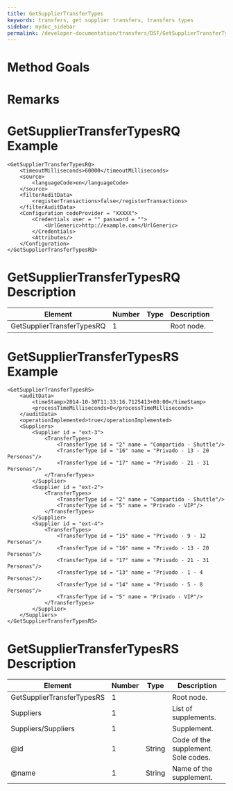```yaml
---
title: GetSupplierTransferTypes
keywords: transfers, get supplier transfers, transfers types
sidebar: mydoc_sidebar
permalink: /developer-documentation/transfers/DSF/GetSupplierTransferTypes
---
```




Method Goals
============



Remarks
=======



GetSupplierTransferTypesRQ Example
==================================

    <GetSupplierTransferTypesRQ>
        <timeoutMilliseconds>60000</timeoutMilliseconds>
        <source>
            <languageCode>en</languageCode>
        </source>
        <filterAuditData>
            <registerTransactions>false</registerTransactions>
        </filterAuditData>
        <Configuration codeProvider = "XXXXX">
            <Credentials user = "" password = "">
                <UrlGeneric>http://example.com</UrlGeneric>
            </Credentials>
            <Attributes/>
        </Configuration>
    </GetSupplierTransferTypesRQ>



GetSupplierTransferTypesRQ Description
======================================



| **Element**				| **Number**	| **Type**	| **Description**		|
| ------------------------------------- | ------------- | ------------- | ----------------------------- |
| GetSupplierTransferTypesRQ		| 1          	|		| Root node.			|



GetSupplierTransferTypesRS Example
==================================

    <GetSupplierTransferTypesRS>
        <auditData>
            <timeStamp>2014-10-30T11:33:16.7125413+00:00</timeStamp>
            <processTimeMilliseconds>0</processTimeMilliseconds>
        </auditData>
        <operationImplemented>true</operationImplemented>
        <Suppliers>
            <Supplier id = "ext-3">
                <TransferTypes>
                    <TransferType id = "2" name = "Compartido - Shuttle"/>
                    <TransferType id = "16" name = "Privado - 13 - 20 Personas"/>
                    <TransferType id = "17" name = "Privado - 21 - 31 Personas"/>
                </TransferTypes>
            </Supplier>
            <Supplier id = "ext-2">
                <TransferTypes>
                    <TransferType id = "2" name = "Compartido - Shuttle"/>
                    <TransferType id = "5" name = "Privado - VIP"/>
                </TransferTypes>
            </Supplier>
            <Supplier id = "ext-4">
                <TransferTypes>
                    <TransferType id = "15" name = "Privado - 9 - 12 Personas"/>
                    <TransferType id = "16" name = "Privado - 13 - 20 Personas"/>
                    <TransferType id = "17" name = "Privado - 21 - 31 Personas"/>
                    <TransferType id = "13" name = "Privado - 1 - 4 Personas"/>
                    <TransferType id = "14" name = "Privado - 5 - 8 Personas"/>
                    <TransferType id = "5" name = "Privado - VIP"/>
                </TransferTypes>
            </Supplier>
        </Suppliers>
    </GetSupplierTransferTypesRS>



GetSupplierTransferTypesRS Description
======================================



| **Element**				| **Number**	| **Type**	| **Description**					|
| ------------------------------------- | ------------- | ------------- | ----------------------------------------------------- |
| GetSupplierTransferTypesRS		| 1          	|		| Root node.						|
| Suppliers  				| 1          	|		| List of supplements.					|
| Suppliers/Suppliers 			| 1          	|		| Supplement.						|
| @id        				| 1    		| String	| Code of the supplement. Sole codes. 			|
| @name      				| 1    		| String	| Name of the supplement.				|

